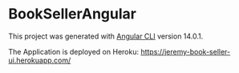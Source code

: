 # BookSellerAngular

This project was generated with [Angular CLI](https://github.com/angular/angular-cli) version 14.0.1.

The Application is deployed on Heroku: https://jeremy-book-seller-ui.herokuapp.com/

